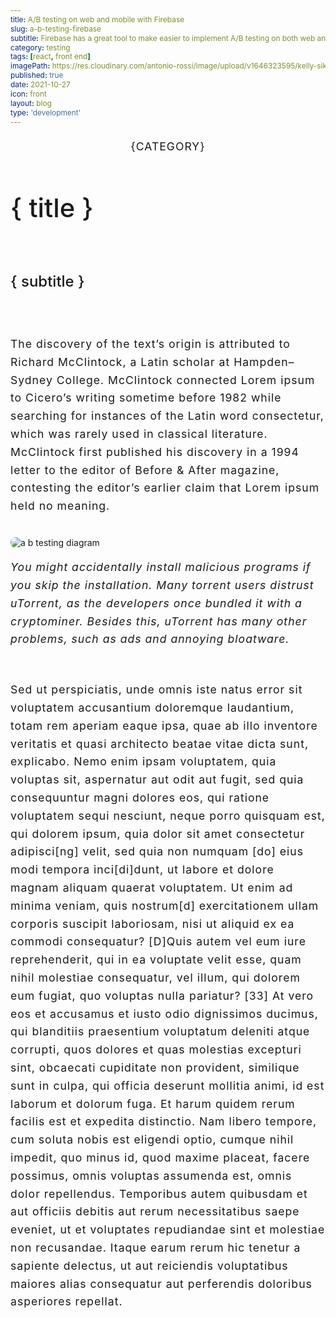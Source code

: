 ```yaml
---
title: A/B testing on web and mobile with Firebase
slug: a-b-testing-firebase
subtitle: Firebase has a great tool to make easier to implement A/B testing on both web and mobile. Here's how.
category: testing
tags: [react, front end]
imagePath: https://res.cloudinary.com/antonio-rossi/image/upload/v1646323595/kelly-sikkema-gcHFXsdcmJE-unsplash_w2qpxu.jpg
published: true
date: 2021-10-27
icon: front
layout: blog
type: 'development'
---
```


<p class="category">{category}<p>

# { title }

<br>

## { subtitle }

<br>
<br>

The discovery of the text’s origin is attributed to Richard McClintock, a Latin scholar at Hampden–Sydney College. McClintock connected Lorem ipsum to Cicero’s writing sometime before 1982 while searching for instances of the Latin word consectetur, which was rarely used in classical literature. McClintock first published his discovery in a 1994 letter to the editor of Before & After magazine, contesting the editor’s earlier claim that Lorem ipsum held no meaning.

<br>

<img src={imagePath} alt="a b testing diagram">

<br>

_You might accidentally install malicious programs if you skip the installation. Many torrent users distrust uTorrent, as the developers once bundled it with a cryptominer. Besides this, uTorrent has many other problems, such as ads and annoying bloatware._

<br>

Sed ut perspiciatis, unde omnis iste natus error sit voluptatem accusantium doloremque laudantium, totam rem aperiam eaque ipsa, quae ab illo inventore veritatis et quasi architecto beatae vitae dicta sunt, explicabo. Nemo enim ipsam voluptatem, quia voluptas sit, aspernatur aut odit aut fugit, sed quia consequuntur magni dolores eos, qui ratione voluptatem sequi nesciunt, neque porro quisquam est, qui dolorem ipsum, quia dolor sit amet consectetur adipisci[ng] velit, sed quia non numquam [do] eius modi tempora inci[di]dunt, ut labore et dolore magnam aliquam quaerat voluptatem. Ut enim ad minima veniam, quis nostrum[d] exercitationem ullam corporis suscipit laboriosam, nisi ut aliquid ex ea commodi consequatur? [D]Quis autem vel eum iure reprehenderit, qui in ea voluptate velit esse, quam nihil molestiae consequatur, vel illum, qui dolorem eum fugiat, quo voluptas nulla pariatur? [33] At vero eos et accusamus et iusto odio dignissimos ducimus, qui blanditiis praesentium voluptatum deleniti atque corrupti, quos dolores et quas molestias excepturi sint, obcaecati cupiditate non provident, similique sunt in culpa, qui officia deserunt mollitia animi, id est laborum et dolorum fuga. Et harum quidem rerum facilis est et expedita distinctio. Nam libero tempore, cum soluta nobis est eligendi optio, cumque nihil impedit, quo minus id, quod maxime placeat, facere possimus, omnis voluptas assumenda est, omnis dolor repellendus. Temporibus autem quibusdam et aut officiis debitis aut rerum necessitatibus saepe eveniet, ut et voluptates repudiandae sint et molestiae non recusandae. Itaque earum rerum hic tenetur a sapiente delectus, ut aut reiciendis voluptatibus maiores alias consequatur aut perferendis doloribus asperiores repellat.

<style>
  * {
    font-family: 'Roboto Serif', -apple-system, BlinkMacSystemFont, 'Segoe UI',
      Roboto, Oxygen, Ubuntu, Cantarell, 'Open Sans', 'Helvetica Neue',
      sans-serif;
    transition: all 0.2s ease-in-out;
  }
  h1 {
    font-size: 2.6rem;
    font-weight: 500;
  }
  h2 {
    font-size: 1.5rem;
    font-weight: 500;
  }
  p {
    font-size: 1.1rem;
    line-height: 1.8rem;
    font-weight: 400;
    letter-spacing: 1px;
  }
  img {
    border-radius: 8px
  }

  .category {
    text-align: center;
    margin-bottom: 1rem;
    text-transform: uppercase
  }
</style>
